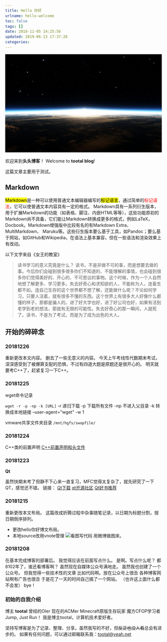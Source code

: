 ```yaml
---
title: Hello 你好
urlname: hello-welcome
toc: false
tags: []
date: 2018-11-05 14:25:56
updated: 2019-06-13 17:37:28
categories:
---
```

![](../asset/hello-welcome.cover.webp)

欢迎来到**头头博客**！
Welcome to **tootal blog**!

<!-- more -->

这篇文章主要用于测试。

## Markdown
<mark>Markdown</mark>是一种可以使用普通文本编辑器编写的<mark>标记语言</mark>，通过简单的<font color=red>标记语法</font>，它可以使普通文本内容具有一定的格式。
Markdown具有一系列衍生版本，用于扩展Markdown的功能（如表格、脚注、内嵌HTML等等），这些功能原初的Markdown尚不具备，它们能让Markdown转换成更多的格式，例如LaTeX，Docbook。Markdown增强版中比较有名的有Markdown Extra、MultiMarkdown、 Maruku等。这些衍生版本要么基于工具，如Pandoc；要么基于网站，如GitHub和Wikipedia，在语法上基本兼容，但在一些语法和渲染效果上有改动。

以下文字来自《女王的教室》

> 读书学习的意义究竟是什么？
> 读书，不是非做不可的事，而是想要去做的事。今后你们会碰到很多很多你们不知道的、不能理解的事情，也会碰到很多你们觉得美好的、开心的、不可思议的事物。这个时候，作为一个人自然地想了解更多、学习更多。失去好奇心和求知欲的人，不能称为人，连畜生都不如。连自己生存的这个世界都不想了解，还能做什么呢？不论如何学习，只要人活着，就有很多不懂的东西。这个世界上有很多大人好像什么都懂的样子，那都是骗人的。进了好大学也好，进了好公司也好，如果有活到老学到老的想法，那就有无限的可能性。失去好奇心的那一瞬间，人就死了。读书，不是为了考试，而是为了成为出色的大人。




## 开始的碎碎念
### 20181226
重新更改本文内容。
删去了一些无意义的内容。
今天上午考线性代数期末考试，深深感受到了被爆算支配的恐惧，不过有四道大题是原题还是很开心的。
明天就要考C++了，赶紧复习一下C++。
### 20181225
wget命令记录

`wget -r -p -np -k [URL]`
-r 递归下载
-p 下载所有文件
-np 不进入父目录
-k 转换成本地链接
–user-agent="wget" -w 1

vmware共享文件夹目录
`/mnt/hgfs/swapfile/`

### 20181224
C++类的前置声明
[C++前置声明和头文件](https://blog.csdn.net/fallStones/article/details/6266632)


### 20181223
**Qt**

虽然快期末考了但静不下心来一直复习，MFC觉得太复杂了，就先研究了一下QT，感觉还不错。
链接：
[Qt下载](http://download.qt.io/)
[qt开源社区](http://www.qter.org/)
[Qt好书推荐](https://blog.csdn.net/baiwfg2/article/details/11854097)

### 20181215
重新更改本文布局。
这篇改成折腾过程中杂事随笔记录，以日期为标题分割，按日期倒序排列。
* 更改hello你好博文布局。
* 本地source改用vnote管理
![看图写代码](https://wx2.sinaimg.cn/mw1024/93aeb1c3ly1fy7kpwvuwrj20jt0p0dyi.jpg)
用微博做图床。

### 20181208
在基本完成博客的部署后。
我觉得应该在前面写点什么。
是啊。写点什么呢？
都8102年了，谁还看博客啊？
虽然现在自媒体公众号满地走。
虽然我也创建了一个公众号。
但我觉得一些技术性的文章
比如代码啊。放在公众号上很丑
各种博客网站啊有广告也很丑
于是花了一天的时间自己搞了一个网站。
（也许这上面什么都不会发）
bye！



### 初始的自我介绍
博主 **tootal**
曾经的OIer
现在的ACMer
Minecraft原版生存玩家
魔方CFOP学习者
Jump, Just Run！
我是博主tootal，计算机技术爱好者。

坚持写博客是为了记录、整理、分享。虽然我写的不好，但~~反正也没人看~~总会有进步的。
如果有任何问题，可以通过邮箱联系我：tootal@yeah.net
